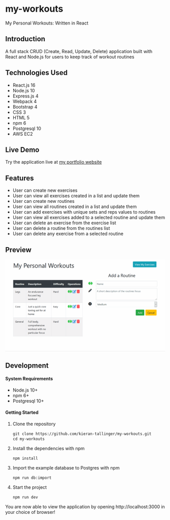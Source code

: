 # my-workouts

My Personal Workouts: Written in React

## Introduction

A full stack CRUD (Create, Read, Update, Delete) application built with React and Node.js for users to keep track of workout routines

## Technologies Used

- React.js 16
- Node.js 10
- Express.js 4
- Webpack 4
- Bootstrap 4
- CSS 3
- HTML 5
- npm 6
- Postgresql 10
- AWS EC2

## Live Demo

Try the application live at [my portfolio website](https://my-workouts.kierantallingerdevwork.com)

## Features

- User can create new exercises 
- User can view all exercises created in a list and update them
- User can create new routines
- User can view all routines created in a list and update them
- User can add exercises with unique sets and reps values to routines 
- User can view all exercises added to a selected routine and update them
- User can delete an exercise from the exercise list
- User can delete a routine from the routines list
- User can delete any exercise from a selected routine

## Preview

![My Workouts](my-workouts-preview.gif)

## Development
#### System Requirements

- Node.js 10+
- npm 6+
- Postgresql 10+

#### Getting Started
1. Clone the repository
   ```shell
   git clone https://github.com/kieran-tallinger/my-workouts.git
   cd my-workouts
   ```
2. Install the dependencies with npm
   ```shell
   npm install
   ```
3. Import the example database to Postgres with npm
   ```shell
   npm run db:import
   ```
4. Start the project
   ```shell
   npm run dev
   ```
 You are now able to view the application by opening http://localhost:3000 in your choice of browser!
